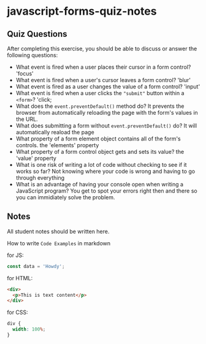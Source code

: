# javascript-forms-quiz-notes

## Quiz Questions

After completing this exercise, you should be able to discuss or answer the following questions:

- What event is fired when a user places their cursor in a form control?
  'focus'
- What event is fired when a user's cursor leaves a form control?
  'blur'
- What event is fired as a user changes the value of a form control?
  'input'
- What event is fired when a user clicks the `"submit"` button within a `<form>`?
  'click;
- What does the `event.preventDefault()` method do?
  It prevents the browser from automatically reloading the page with the form's values in the URL.
- What does submitting a form without `event.preventDefault()` do?
  It will automatically reaload the page
- What property of a form element object contains all of the form's controls.
  the 'elements' property
- What property of a form control object gets and sets its value?
  the 'value' property
- What is one risk of writing a lot of code without checking to see if it works so far?
  Not knowing where your code is wrong and having to go through everything
- What is an advantage of having your console open when writing a JavaScript program?
  You get to spot your errors right then and there so you can immidiately solve the problem.

## Notes

All student notes should be written here.

How to write `Code Examples` in markdown

for JS:

```javascript
const data = 'Howdy';
```

for HTML:

```html
<div>
  <p>This is text content</p>
</div>
```

for CSS:

```css
div {
  width: 100%;
}
```
